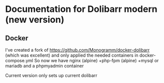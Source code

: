 # Documentation for Dolibarr modern (new version)

## Docker
I've created a fork of https://github.com/Monogramm/docker-dolibarr (which was excellent)
and only applied the needed containers in docker-compose.yml
So now we have nginx (alpine) +php-fpm (alpine) +mysql or mariadb
and a phpmyadmin container

Current version only sets up current dolibarr
